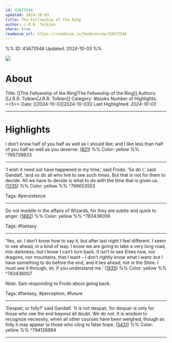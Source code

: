 ```yaml
---
id: 43673546
updated: 2024-10-03
title: The Fellowship of the Ring
author: J.R.R. Tolkien
share: true
readwise_url: https://readwise.io/bookreview/43673546
---
```


%%
ID: 43673546
Updated: 2024-10-03
%%

![]( https://images-na.ssl-images-amazon.com/images/I/41kUPvqlguL._SL500_.jpg)

# About
Title: [[The Fellowship of the Ring|The Fellowship of the Ring]]
Authors: [[J.R.R. Tolkien|J.R.R. Tolkien]]
Category: #books
Number of Highlights: ==5==
Date: [[2024-10-03|2024-10-03]]
Last Highlighted: *2024-10-03*

---

# Highlights

I don’t know half of you half as well as I should like; and I like less than half of you half as well as you deserve. ([821](https://readwise.io/to_kindle?action=open&asin=B007978NPG&location=821)) %% Color: yellow %% ^765739833

---
‘I wish it need not have happened in my time,’ said Frodo. ‘So do I,’ said Gandalf, ‘and so do all who live to see such times. But that is not for them to decide. All we have to decide is what to do with the time that is given us. ([1235](https://readwise.io/to_kindle?action=open&asin=B007978NPG&location=1235)) %% Color: yellow %% ^766653553

Tags: #persistence

---
Do not meddle in the affairs of Wizards, for they are subtle and quick to anger. ([1882](https://readwise.io/to_kindle?action=open&asin=B007978NPG&location=1882)) %% Color: yellow %% ^783436006

Tags: #fantasy

---
‘Yes, sir. I don’t know how to say it, but after last night I feel different. I seem to see ahead, in a kind of way. I know we are going to take a very long road, into darkness; but I know I can’t turn back. It isn’t to see Elves now, nor dragons, nor mountains, that I want – I don’t rightly know what I want: but I have something to do before the end, and it lies ahead, not in the Shire. I must see it through, sir, if you understand me.’ ([1935](https://readwise.io/to_kindle?action=open&asin=B007978NPG&location=1935)) %% Color: yellow %% ^783436007

Note: Sam responding to Frodo about going back.

Tags: #fantasy, #perception, #future

---
‘Despair, or folly?’ said Gandalf. ‘It is not despair, for despair is only for those who see the end beyond all doubt. We do not. It is wisdom to recognize necessity, when all other courses have been weighed, though as folly it may appear to those who cling to false hope. ([5431](https://readwise.io/to_kindle?action=open&asin=B007978NPG&location=5431)) %% Color: yellow %% ^794128884

---